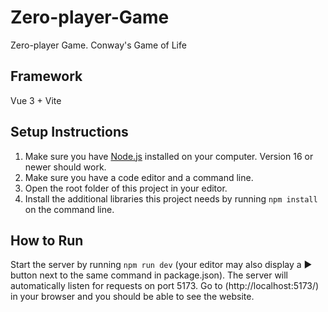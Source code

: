# Zero-player-Game
Zero-player Game. Conway's Game of Life

## Framework
Vue 3 + Vite

## Setup Instructions
1. Make sure you have [Node.js](https://nodejs.org/en) installed on your computer. Version 16 or newer should work.
2. Make sure you have a code editor and a command line.
3. Open the root folder of this project in your editor.
4. Install the additional libraries this project needs by running `npm install` on the command line.

## How to Run
Start the server by running `npm run dev` (your editor may also display a ▶ button next to the same command in package.json).
The server will automatically listen for requests on port 5173. Go to (http://localhost:5173/) in your browser and
you should be able to see the website.



